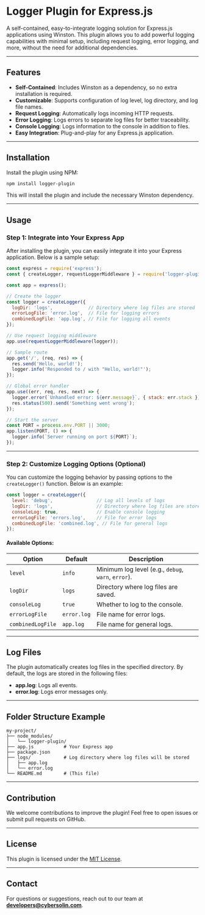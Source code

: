 # Logger Plugin for Express.js

A self-contained, easy-to-integrate logging solution for Express.js applications using Winston. This plugin allows you to add powerful logging capabilities with minimal setup, including request logging, error logging, and more, without the need for additional dependencies.

---

## Features

- **Self-Contained**: Includes Winston as a dependency, so no extra installation is required.
- **Customizable**: Supports configuration of log level, log directory, and log file names.
- **Request Logging**: Automatically logs incoming HTTP requests.
- **Error Logging**: Logs errors to separate log files for better traceability.
- **Console Logging**: Logs information to the console in addition to files.
- **Easy Integration**: Plug-and-play for any Express.js application.

---

## Installation

Install the plugin using NPM:

```bash
npm install logger-plugin
```

This will install the plugin and include the necessary Winston dependency.

---

## Usage

### Step 1: Integrate into Your Express App

After installing the plugin, you can easily integrate it into your Express application. Below is a sample setup:

```javascript
const express = require('express');
const { createLogger, requestLoggerMiddleware } = require('logger-plugin');

const app = express();

// Create the logger
const logger = createLogger({
  logDir: 'logs',             // Directory where log files are stored
  errorLogFile: 'error.log',  // File for logging errors
  combinedLogFile: 'app.log', // File for logging all events
});

// Use request logging middleware
app.use(requestLoggerMiddleware(logger));

// Sample route
app.get('/', (req, res) => {
  res.send('Hello, world!');
  logger.info('Responded to / with "Hello, world!"');
});

// Global error handler
app.use((err, req, res, next) => {
  logger.error(`Unhandled error: ${err.message}`, { stack: err.stack });
  res.status(500).send('Something went wrong');
});

// Start the server
const PORT = process.env.PORT || 3000;
app.listen(PORT, () => {
  logger.info(`Server running on port ${PORT}`);
});
```

---

### Step 2: Customize Logging Options (Optional)

You can customize the logging behavior by passing options to the `createLogger()` function. Below is an example:

```javascript
const logger = createLogger({
  level: 'debug',                // Log all levels of logs
  logDir: 'logs',                // Directory where log files are stored
  consoleLog: true,              // Enable console logging
  errorLogFile: 'errors.log',    // File for error logs
  combinedLogFile: 'combined.log', // File for general logs
});
```

#### Available Options:

| Option            | Default        | Description                                       |
|-------------------|----------------|---------------------------------------------------|
| `level`           | `info`         | Minimum log level (e.g., `debug`, `warn`, `error`).|
| `logDir`          | `logs`         | Directory where log files are saved.             |
| `consoleLog`      | `true`         | Whether to log to the console.                   |
| `errorLogFile`    | `error.log`    | File name for error logs.                        |
| `combinedLogFile` | `app.log`      | File name for general logs.                      |

---

## Log Files

The plugin automatically creates log files in the specified directory. By default, the logs are stored in the following files:

- **app.log**: Logs all events.
- **error.log**: Logs error messages only.

---

## Folder Structure Example

```
my-project/
├── node_modules/
│   └── logger-plugin/
├── app.js           # Your Express app
├── package.json
├── logs/            # Log directory where log files will be stored
│   ├── app.log
│   └── error.log
└── README.md        # (This file)
```

---

## Contribution

We welcome contributions to improve the plugin! Feel free to open issues or submit pull requests on GitHub.

---

## License

This plugin is licensed under the [MIT License](LICENSE).

---

## Contact

For questions or suggestions, reach out to our team at **developers@cybersolin.com**.

